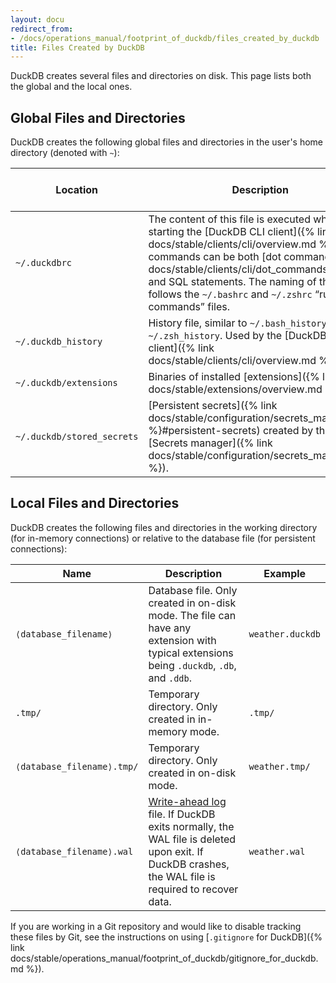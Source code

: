 ```yaml
---
layout: docu
redirect_from:
- /docs/operations_manual/footprint_of_duckdb/files_created_by_duckdb
title: Files Created by DuckDB
---
```


DuckDB creates several files and directories on disk. This page lists both the global and the local ones.

## Global Files and Directories

DuckDB creates the following global files and directories in the user's home directory (denoted with `~`):

| Location | Description | Shared between versions | Shared between clients |
|-------|-------------------|--|--|
| `~/.duckdbrc` | The content of this file is executed when starting the [DuckDB CLI client]({% link docs/stable/clients/cli/overview.md %}). The commands can be both [dot command]({% link docs/stable/clients/cli/dot_commands.md %}) and SQL statements. The naming of this file follows the `~/.bashrc` and `~/.zshrc` “run commands” files. | Yes | Only used by CLI |
| `~/.duckdb_history` | History file, similar to `~/.bash_history` and `~/.zsh_history`. Used by the [DuckDB CLI client]({% link docs/stable/clients/cli/overview.md %}). | Yes | Only used by CLI |
| `~/.duckdb/extensions` | Binaries of installed [extensions]({% link docs/stable/extensions/overview.md %}). | No | Yes |
| `~/.duckdb/stored_secrets` | [Persistent secrets]({% link docs/stable/configuration/secrets_manager.md %}#persistent-secrets) created by the [Secrets manager]({% link docs/stable/configuration/secrets_manager.md %}). | Yes | Yes |

## Local Files and Directories

DuckDB creates the following files and directories in the working directory (for in-memory connections) or relative to the database file (for persistent connections):

| Name | Description | Example |
|-------|-------------------|---|
| `⟨database_filename⟩` | Database file. Only created in on-disk mode. The file can have any extension with typical extensions being `.duckdb`, `.db`, and `.ddb`. | `weather.duckdb` |
| `.tmp/` | Temporary directory. Only created in in-memory mode. | `.tmp/` |
| `⟨database_filename⟩.tmp/` | Temporary directory. Only created in on-disk mode. | `weather.tmp/` |
| `⟨database_filename⟩.wal` | [Write-ahead log](https://en.wikipedia.org/wiki/Write-ahead_logging) file. If DuckDB exits normally, the WAL file is deleted upon exit. If DuckDB crashes, the WAL file is required to recover data. | `weather.wal` |

If you are working in a Git repository and would like to disable tracking these files by Git,
see the instructions on using [`.gitignore` for DuckDB]({% link docs/stable/operations_manual/footprint_of_duckdb/gitignore_for_duckdb.md %}).
